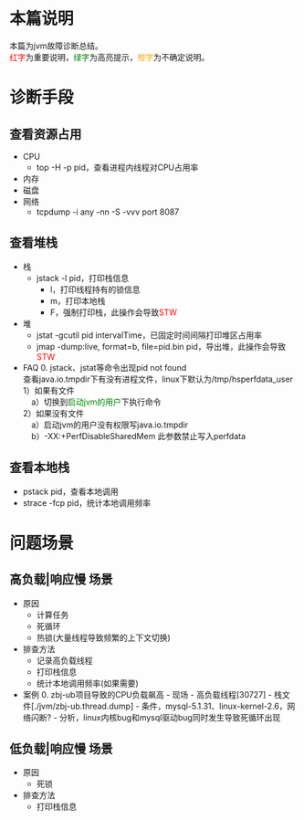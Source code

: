 # 本篇说明
本篇为jvm故障诊断总结。<br>
<span style="color:red">红字</span>为重要说明，<span style="color:green">绿字</span>为高亮提示，<span style="color:orange">橙字</span>为不确定说明。

# 诊断手段
## 查看资源占用
- CPU
    - top -H -p pid，查看进程内线程对CPU占用率
- 内存
- 磁盘
- 网络
    - tcpdump -i any -nn -S -vvv port 8087

## 查看堆栈
- 栈
    - jstack -l pid，打印栈信息
        - l，打印线程持有的锁信息
        - m，打印本地栈
        - F，强制打印栈，此操作会导致<span style="color:red">STW</span>
- 堆
    - jstat -gcutil pid intervalTime，已固定时间间隔打印堆区占用率
    - jmap -dump:live, format=b, file=pid.bin pid，导出堆，此操作会导致<span style="color:red">STW</span>
- FAQ
    0. jstack、jstat等命令出现pid not found<br>
        查看java.io.tmpdir下有没有进程文件，linux下默认为/tmp/hsperfdata_user<br>
            1）如果有文件<br>
                <span style="margin-left: 3%">a）切换到<span style="color:green">启动jvm的用户</span>下执行命令</span><br>
            2）如果没有文件<br>
                <span style="margin-left: 3%">a）启动jvm的用户没有权限写java.io.tmpdir</span><br>
                <span style="margin-left: 3%">b）-XX:+PerfDisableSharedMem 此参数禁止写入perfdata</span><br>

## 查看本地栈
- pstack pid，查看本地调用
- strace -fcp pid，统计本地调用频率

# 问题场景
## 高负载|响应慢 场景
- 原因
    - 计算任务
    - 死循环
    - 热锁(大量线程导致频繁的上下文切换)
- 排查方法
    - 记录高负载线程
    - 打印栈信息
    - 统计本地调用频率(如果需要)
- 案例
    0. zbj-ub项目导致的CPU负载飙高
        - 现场
            - 高负载线程[30727]
            - 栈文件[./jvm/zbj-ub.thread.dump]
        - 条件，mysql-5.1.31、linux-kernel-2.6，网络闪断?
        - 分析，linux内核bug和mysql驱动bug同时发生导致死循环出现

## 低负载|响应慢 场景
- 原因
    - 死锁
- 排查方法
    - 打印栈信息

